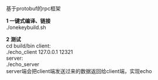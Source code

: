 基于protobuf的rpc框架

**1 一键式编译、链接**  
./onekeybuild.sh

**2 测试**  
cd build/bin 
client:  
./echo_client 127.0.0.1 12321  
server:  
./echo_server  
server端会把client端发送过来的数据返回给client端，实现echo  
